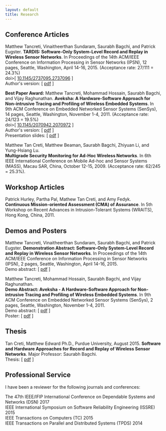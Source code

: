 ```yaml
---
layout: default
title: Research
---
```


Conference Articles
-------------------

Matthew Tancreti, Vinaitheerthan Sundaram, Saurabh Bagchi, and Patrick Eugster.
**TARDIS: Software-Only System-Level Record and Replay in Wireless Sensor Networks**.
In Proceedings of the 14th ACM/IEEE Conference on Information Processing in Sensor Networks (IPSN),
12 pages, Seattle, Washington, April 14-16, 2015.
(Acceptance rate: 27/111 = 24.3%)  
doi>\[ [10.1145/2737095.2737096](http://dx.doi.org/10.1145/2737095.2737096) \]  
Author's version: \[ [pdf](documents/tardis-ipsn2015-author.pdf) \]  

**Best Paper Award:** Matthew Tancreti, Mohammad Hossain, Saurabh Bagchi, and Vijay Raghunathan.
**Aveksha: A Hardware-Software Approach for Non-intrusive Tracing and Profiling of Wireless Embedded Systems**.
In 9th ACM Conference on Embedded Networked Sensor Systems (SenSys),
14 pages, Seattle, Washington, November 1-4, 2011.
(Acceptance rate: 24/123 = 19.5%)  
doi>\[ [10.1145/2070942.2070972](http://dx.doi.org/10.1145/2070942.2070972) \]  
Author's version: \[ [pdf](documents/aveksha-sensys2011-author.pdf) \]  
Presentation slides: \[ [pdf](documents/presentation-aveksha-sensys2011.pdf) \]  

Matthew Tan Creti, Matthew Beaman, Saurabh Bagchi, Zhiyuan Li, and Yung-Hsiang Lu.  
**Multigrade Security Monitoring for Ad-Hoc Wireless Networks**.
In 6th IEEE International Conference on Mobile Ad-hoc and Sensor Systems (MASS),
Macau SAR, China, October 12-15, 2009.
(Acceptance rate: 62/245 = 25.3%).

Workshop Articles
-----------------

Patrick Hurley, Partha Pal, Mathew Tan Creti, and Amy Fedyk.  
**Continuous Mission-oriented Assessment (CMA) of Assurance**.
In 5th Workshop on Recent Advances in Intrusion-Tolerant Systems (WRAITS),
Hong Kong, China, 2011.

Demos and Posters
-----------------

Matthew Tancreti, Vinaitheerthan Sundaram, Saurabh Bagchi, and Patrick Eugster.
**Demonstration Abstract: Software-Only System-Level Record and Replay in Wireless Sensor Networks**.
In Proceedings of the 14th ACM/IEEE Conference on Information Processing in Sensor Networks (IPSN),
2 pages, Seattle, Washington, April 14-16, 2015.  
Demo abstract: \[ [pdf](documents/demo-tardis-ipsn2015.pdf) \]

Matthew Tancreti, Mohammad Hossain, Saurabh Bagchi, and Vijay Raghunathan.  
**Demo Abstract: Aveksha - A Hardware-Software Approach for Non-intrusive Tracing and Profiling of Wireless Embedded Systems**.
In 9th ACM Conference on Embedded Networked Sensor Systems (SenSys),
2 pages, Seattle, Washington, November 1-4, 2011.  
Demo abstract: \[ [pdf](documents/demo-aveksha-sensys2011.pdf) \]  
Poster: \[ [pdf](documents/poster-aveksha-sensys2011.pdf) \]  

Thesis
------

Tan Creti, Matthew Edward Ph.D., Purdue University, August 2015. **Software and Hardware Approaches for Record and Replay of Wireless Sensor Networks**. Major Professor: Saurabh Bagchi.  
Thesis: \[ [pdf](documents/tancreti-thesis-phd.pdf) \]  

Professional Service 
--------------------

I have been a reviewer for the following journals and conferences:

The 47th IEEE/IFIP International Conference on Dependable Systems and Networks (DSN) 2017  
IEEE International Symposium on Software Reliability Engineering (ISSRE) 2015  
IEEE Transactions on Computers (TC) 2015  
IEEE Transactions on Parallel and Distributed Systems (TPDS) 2014  

